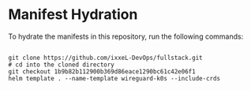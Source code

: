 
# Manifest Hydration

To hydrate the manifests in this repository, run the following commands:

```shell

git clone https://github.com/ixxeL-DevOps/fullstack.git
# cd into the cloned directory
git checkout 1b9b82b112900b369d86eace1290bc61c42e06f1
helm template . --name-template wireguard-k0s --include-crds
```